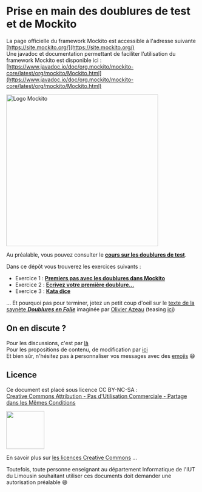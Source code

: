# Prise en main des doublures de test et de Mockito 


La page officielle du framework Mockito est accessible à l'adresse suivante [https://site.mockito.org/](https://site.mockito.org/)  
Une javadoc et documentation permettant de faciliter l’utilisation du framework Mockito est disponible ici : [https://www.javadoc.io/doc/org.mockito/mockito-core/latest/org/mockito/Mockito.html](https://www.javadoc.io/doc/org.mockito/mockito-core/latest/org/mockito/Mockito.html)

<img src="https://github.com/mockito/mockito.github.io/raw/master/img/logo%402x.png" alt="Logo Mockito" width="400">


Au préalable, vous pouvez consulter le [**cours sur les doublures de test**](https://github.com/iblasquez/enseignement-but2-developpement/blob/master/cours/TestDouble_Mockito.pdf).

Dans ce dépôt vous trouverez les exercices suivants :

- Exercice 1 : [**Premiers pas avec les doublures dans Mockito**](enonces/HelloDoublure.md)
- Exercice 2 : [**Ecrivez votre première doublure...**](enonces/PremiereDoublure.md)
- Exercice 3 : [**Kata dice**](enonces/KataDice.md)



... Et pourquoi pas pour terminer, jetez un petit coup d'oeil sur le [texte de la saynète ***Doublures en Folie***](http://agilitateur.azeau.com/public/doublures-en-folie/doublures-en-folie.v1.html) imaginée par [Olivier Azeau](https://twitter.com/oaz) (teasing [ici](https://www.youtube.com/watch?v=5gkmE0lfkrs))

## On en discute ?
Pour les discussions, c'est par [là](https://github.com/iblasquez/tuto_mockito/issues)  
Pour les propositions de contenu, de modification par [ici](https://github.com/iblasquez/tuto_mockito/pulls)  
Et bien sûr, n'hésitez pas à personnaliser vos messages avec des [emojis](http://www.webpagefx.com/tools/emoji-cheat-sheet/) :smile:

## Licence

Ce document est placé sous licence CC BY-NC-SA :  
[Creative Commons
Attribution - Pas d'Utilisation Commerciale - Partage dans les Mêmes Conditions](https://creativecommons.org/licenses/by-nc-sa/4.0/)

<img src="https://licensebuttons.net/l/by-nc-sa/3.0/88x31.png" width="100">

En savoir plus sur [les licences Creative Commons](https://creativecommons.org/licenses/?lang=fr-FR) ... 
 
Toutefois, toute personne enseignant au département Informatique de l'IUT du Limousin souhaitant utiliser ces documents doit demander une autorisation préalable :smile:
